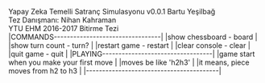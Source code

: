 Yapay Zeka Temelli Satranç Simulasyonu v0.0.1
Bartu Yeşilbağ                               
Tez Danışmanı: Nihan Kahraman                
YTU EHM 2016-2017 Bitirme Tezi               
|COMMANDS---------------------------------|
|show chessboard - board                  |
|show turn count - turn?                  |
|restart game    - restart                |
|clear console   - clear                  |
|quit game       - quit                   |
|PLAYING----------------------------------|
|game start when you make your first move |
|moves be like 'h2h3'                     |
|it means, piece moves from h2 to h3      |
|-----------------------------------------|
